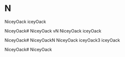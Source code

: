 # N
NiceyOack
iceyOack

NiceyOack# NiceyOack
vN
NiceyOack
iceyOack

NiceyOack# NiceyOackN
NiceyOack
iceyOack3
iceyOack

NiceyOack# NiceyOack
